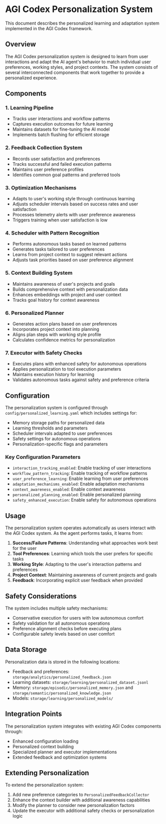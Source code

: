 # AGI Codex Personalization System

This document describes the personalized learning and adaptation system implemented in the AGI Codex framework.

## Overview

The AGI Codex personalization system is designed to learn from user interactions and adapt the AI agent's behavior to match individual user preferences, working styles, and project contexts. The system consists of several interconnected components that work together to provide a personalized experience.

## Components

### 1. Learning Pipeline
- Tracks user interactions and workflow patterns
- Captures execution outcomes for future learning
- Maintains datasets for fine-tuning the AI model
- Implements batch flushing for efficient storage

### 2. Feedback Collection System
- Records user satisfaction and preferences
- Tracks successful and failed execution patterns
- Maintains user preference profiles
- Identifies common goal patterns and preferred tools

### 3. Optimization Mechanisms
- Adapts to user's working style through continuous learning
- Adjusts scheduler intervals based on success rates and user satisfaction
- Processes telemetry alerts with user preference awareness
- Triggers training when user satisfaction is low

### 4. Scheduler with Pattern Recognition
- Performs autonomous tasks based on learned patterns
- Generates tasks tailored to user preferences
- Learns from project context to suggest relevant actions
- Adjusts task priorities based on user preference alignment

### 5. Context Building System
- Maintains awareness of user's projects and goals
- Builds comprehensive context with personalization data
- Enhances embeddings with project and user context
- Tracks goal history for context awareness

### 6. Personalized Planner
- Generates action plans based on user preferences
- Incorporates project context into planning
- Aligns plan steps with working style profile
- Calculates confidence metrics for personalization

### 7. Executor with Safety Checks
- Executes plans with enhanced safety for autonomous operations
- Applies personalization to tool execution parameters
- Maintains execution history for learning
- Validates autonomous tasks against safety and preference criteria

## Configuration

The personalization system is configured through `config/personalized_learning.yaml` which includes settings for:

- Memory storage paths for personalized data
- Learning thresholds and parameters
- Scheduler intervals adapted to user preferences
- Safety settings for autonomous operations
- Personalization-specific flags and parameters

### Key Configuration Parameters

- `interaction_tracking_enabled`: Enable tracking of user interactions
- `workflow_pattern_tracking`: Enable tracking of workflow patterns
- `user_preference_learning`: Enable learning from user preferences
- `adaptation_mechanisms_enabled`: Enable adaptation mechanisms
- `context_awareness_enabled`: Enable context awareness
- `personalized_planning_enabled`: Enable personalized planning
- `safety_enhanced_execution`: Enable safety for autonomous operations

## Usage

The personalization system operates automatically as users interact with the AGI Codex system. As the agent performs tasks, it learns from:

1. **Success/Failure Patterns**: Understanding what approaches work best for the user
2. **Tool Preferences**: Learning which tools the user prefers for specific tasks
3. **Working Style**: Adapting to the user's interaction patterns and preferences
4. **Project Context**: Maintaining awareness of current projects and goals
5. **Feedback**: Incorporating explicit user feedback when provided

## Safety Considerations

The system includes multiple safety mechanisms:

- Conservative execution for users with low autonomous comfort
- Safety validation for all autonomous operations
- Preference alignment checks before executing plans
- Configurable safety levels based on user comfort

## Data Storage

Personalization data is stored in the following locations:

- Feedback and preferences: `storage/analytics/personalized_feedback.json`
- Learning datasets: `storage/learning/personalized_dataset.jsonl`
- Memory: `storage/episodic/personalized_memory.json` and `storage/semantic/personalized_knowledge.json`
- Models: `storage/learning/personalized_models/`

## Integration Points

The personalization system integrates with existing AGI Codex components through:

- Enhanced configuration loading
- Personalized context building
- Specialized planner and executor implementations
- Extended feedback and optimization systems

## Extending Personalization

To extend the personalization system:

1. Add new preference categories to `PersonalizedFeedbackCollector`
2. Enhance the context builder with additional awareness capabilities
3. Modify the planner to consider new personalization factors
4. Update the executor with additional safety checks or personalization logic